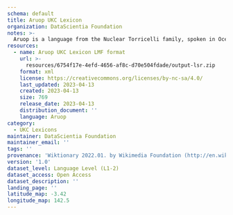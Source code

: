 ```yaml
---
schema: default
title: Aruop UKC Lexicon
organization: DataScientia Foundation
notes: >-
  Aruop is a language from the Nuclear Torricelli family, spoken in Oceania. The UKC Lexicon of Aruop is represented as a lexico-semantic network. It consists of words, word senses, synsets, as well as sense-level and synset-level relationships.
resources:
  - name: Aruop UKC Lexicon LMF format
    url: >-
      resources/6754f17e-4efd-4656-af8c-d70e504fdade/output-lsr.zip
    format: xml
    license: https://creativecommons.org/licenses/by-nc-sa/4.0/
    last_updated: 2023-04-13
    created: 2023-04-13
    size: 769
    release_date: 2023-04-13
    distribution_document: ''
    language: Aruop
category:
  - UKC Lexicons
maintainer: DataScientia Foundation
maintainer_email: ''
tags: ''
provenance: 'Wiktionary 2022.01. by Wikimedia Foundation (http://en.wiktionary.org); Princeton WordNet 2.1 by Princeton University (https://wordnet.princeton.edu)'
version: '1.0'
dataset_level: Language Level (L1-2)
dataset_access: Open Access
dataset_description: ''
landing_page: ''
latitude_map: -3.42
longitude_map: 142.5
---
```

